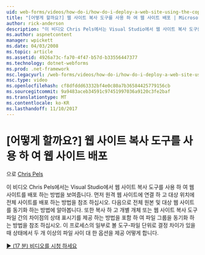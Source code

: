 ```yaml
---
uid: web-forms/videos/how-do-i/how-do-i-deploy-a-web-site-using-the-copy-web-site-tool
title: "[어떻게 할까요?] 웹 사이트 복사 도구를 사용 하 여 웹 사이트 배포 | Microsoft Docs"
author: rick-anderson
description: "이 비디오 Chris Pels에서는 Visual Studio에서 웹 사이트 복사 도구를 사용 하 여 웹 사이트를 배포 하는 방법을 보여줍니다. 먼저 원격 웹 사이트에 연결 하는 방법을 참조 하 고..."
ms.author: aspnetcontent
manager: wpickett
ms.date: 04/03/2008
ms.topic: article
ms.assetid: 4926a73c-fa70-4f47-b57d-b33556447377
ms.technology: dotnet-webforms
ms.prod: .net-framework
msc.legacyurl: /web-forms/videos/how-do-i/how-do-i-deploy-a-web-site-using-the-copy-web-site-tool
msc.type: video
ms.openlocfilehash: cf8dfddd63332bf4e0c80a7b36584425779156cb
ms.sourcegitcommit: 9a9483aceb34591c97451997036a9120c3fe2baf
ms.translationtype: MT
ms.contentlocale: ko-KR
ms.lasthandoff: 11/10/2017
---
```

<a name="how-do-i-deploy-a-web-site-using-the-copy-web-site-tool"></a>[어떻게 할까요?] 웹 사이트 복사 도구를 사용 하 여 웹 사이트 배포
====================
으로 [Chris Pels](https://twitter.com/chrispels)

이 비디오 Chris Pels에서는 Visual Studio에서 웹 사이트 복사 도구를 사용 하 여 웹 사이트를 배포 하는 방법을 보여줍니다. 먼저 원격 웹 사이트에 연결 하 고 대상 위치에 전체 사이트를 배포 하는 방법을 참조 하십시오. 다음으로 전체 원본 및 대상 웹 사이트를 동기화 하는 방법에 알아봅니다. 또한 복사 하 고 개별 개체 또는 웹 사이트 복사 도구 파일 간의 차이점의 상태 표시기를 제공 하는 방법을 포함 하 여 파일 그룹을 동기화 하는 방법을 참조 하십시오. 이 프로세스의 일부로 볼 도구-파일 단위로 결정 차이가 있을 때 상태에서 두 개 이상의 파일 사이 대 한 옵션을 제공 어떻게 합니다.

[&#9654; (17 분) 비디오를 시청 하세요](https://channel9.msdn.com/Blogs/ASP-NET-Site-Videos/how-do-i-deploy-a-web-site-using-the-copy-web-site-tool)
